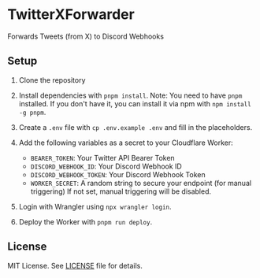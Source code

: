 # TwitterXForwarder

Forwards Tweets (from X) to Discord Webhooks

## Setup

1. Clone the repository
2. Install dependencies with `pnpm install`.
   Note: You need to have `pnpm` installed. If you don't have it, you can install it via npm with `npm install -g pnpm`.
3. Create a `.env` file with `cp .env.example .env` and fill in the placeholders.

4. Add the following variables as a secret to your Cloudflare Worker:
   - `BEARER_TOKEN`: Your Twitter API Bearer Token
   - `DISCORD_WEBHOOK_ID`: Your Discord Webhook ID
   - `DISCORD_WEBHOOK_TOKEN`: Your Discord Webhook Token
   - `WORKER_SECRET`: A random string to secure your endpoint (for manual triggering) If not set, manual triggering will be disabled.

5. Login with Wrangler using `npx wrangler login`.
6. Deploy the Worker with `pnpm run deploy`.

## License

MIT License. See [LICENSE](./LICENSE) file for details.
